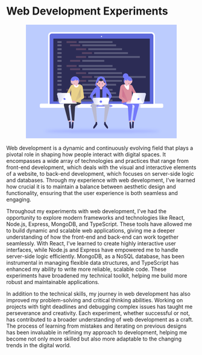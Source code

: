 <h1>Web Development Experiments</h1>
</hr>
<p align="center">
  <img src="webimg.gif" width="400px" height="300px">
</p>

<p>Web development is a dynamic and continuously evolving field that plays a pivotal role in shaping how people interact with digital spaces. 
  It encompasses a wide array of technologies and practices that range from front-end development, which deals with the visual and interactive elements of a website, 
  to back-end development, which focuses on server-side logic and databases. Through my experience with web development, I’ve learned how crucial it is to maintain a balance 
  between aesthetic design and functionality, ensuring that the user experience is both seamless and engaging.</p>

<p>Throughout my experiments with web development, I’ve had the opportunity to explore modern frameworks and technologies like React, Node.js, Express, MongoDB, and 
  TypeScript. These tools have allowed me to build dynamic and scalable web applications, giving me a deeper understanding of how the front-end and back-end can work together 
  seamlessly. With React, I’ve learned to create highly interactive user interfaces, while Node.js and Express have empowered me to handle server-side logic efficiently. 
  MongoDB, as a NoSQL database, has been instrumental in managing flexible data structures, and TypeScript has enhanced my ability to write more reliable, scalable code. These 
  experiments have broadened my technical toolkit, helping me build more robust and maintainable applications.</p>

<p>In addition to the technical skills, my journey in web development has also improved my problem-solving and critical thinking abilities. Working on projects with 
  tight deadlines and debugging complex issues has taught me perseverance and creativity. Each experiment, whether successful or not, has contributed to a broader 
  understanding of web development as a craft. The process of learning from mistakes and iterating on previous designs has been invaluable in refining my approach to 
  development, helping me become not only more skilled but also more adaptable to the changing trends in the digital world.</p>
